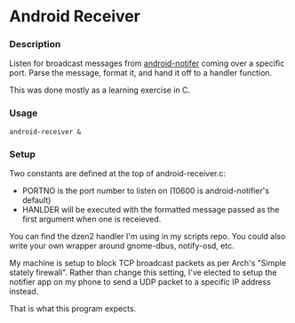# Android Receiver

### Description

Listen for broadcast messages from 
[android-notifer](http://code.google.com/p/android-notifier/) coming 
over a specific port. Parse the message, format it, and hand it off to a 
handler function.

This was done mostly as a learning exercise in C.

### Usage

    android-receiver &

### Setup

Two constants are defined at the top of android-receiver.c:

* PORTNO is the port number to listen on (10600 is android-notifier's 
  default)
* HANLDER will be executed with the formatted message passed as the 
  first argument when one is receieved.

You can find the dzen2 handler I'm using in my scripts repo. You could 
also write your own wrapper around gnome-dbus, notify-osd, etc.

My machine is setup to block TCP broadcast packets as per Arch's "Simple 
stately firewall". Rather than change this setting, I've elected to 
setup the notifier app on my phone to send a UDP packet to a specific IP 
address instead.

That is what this program expects.
